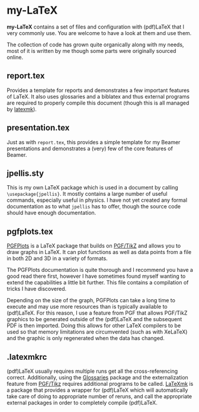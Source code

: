 # my-LaTeX

**my-LaTeX** contains a set of files and configuration with
(pdf)LaTeX that I very commonly use.  You are welcome to have a look
at them and use them.

The collection of code has grown quite organically along with my
needs, most of it is written by me though some parts were originally
sourced online.


## report.tex

Provides a template for reports and demonstrates a few important
features of LaTeX.  It also uses glossaries and a biblatex and thus
external programs are required to properly compile this document
(though this is all managed by [latexmk][latexmk]).


## presentation.tex

Just as with `report.tex`, this provides a simple template for my
Beamer presentations and demonstrates a (very) few of the core
features of Beamer.


## jpellis.sty

This is my own LaTeX package which is used in a document by calling
`\usepackage{jpellis}`.  It mostly contains a large number of
useful commands, especially useful in physics.  I have not yet created
any formal documentation as to what `jpellis` has to offer,
though the source code should have enough documentation.


## pgfplots.tex

[PGFPlots][pgfplots] is a LaTeX package that builds on
[PGF/TikZ][pgf/tikz] and allows you to draw graphs in LaTeX.  It can
plot functions as well as data points from a file in both 2D and 3D in
a variety of formats.

The PGFPlots documentation is quite thorough and I recommend you have
a good read there first, however I have sometimes found myself wanting
to extend the capabilities a little bit further.  This file contains a
compilation of tricks I have discovered.

Depending on the size of the graph, PGFPlots can take a long time to
execute and may use more resources than is typically available to
(pdf)LaTeX.  For this reason, I use a feature from PGF that allows
PGF/TikZ graphics to be generated outside of the (pdf)LaTeX and the
subsequent PDF is then imported.  Doing this allows for other LaTeX
compilers to be used so that memory limitations are circumvented (such
as with XeLaTeX) and the graphic is only regenerated when the data has
changed.


## .latexmkrc

(pdf)LaTeX usually requires multiple runs get all the
cross-referencing correct.  Additionally, using the
[Glossaries][glossaries] package and the externalization feature from
[PGF/Tikz][pgf/tikz] requires additional programs to be called.
[LaTeXmk][latexmk] is a package that provides a wrapper for (pdf)LaTeX
which will automatically take care of doing to appropriate number of
reruns, and call the appropriate external packages in order to
completely compile (pdf)LaTeX.


[pgfplots]: http://www.ctan.org/pkg/pgfplots
[pgf/tikz]: http://www.ctan.org/pkg/pgf
[glossaries]: http://www.ctan.org/pkg/glossaries
[latexmk]: http://www.ctan.org/pkg/latexmk
